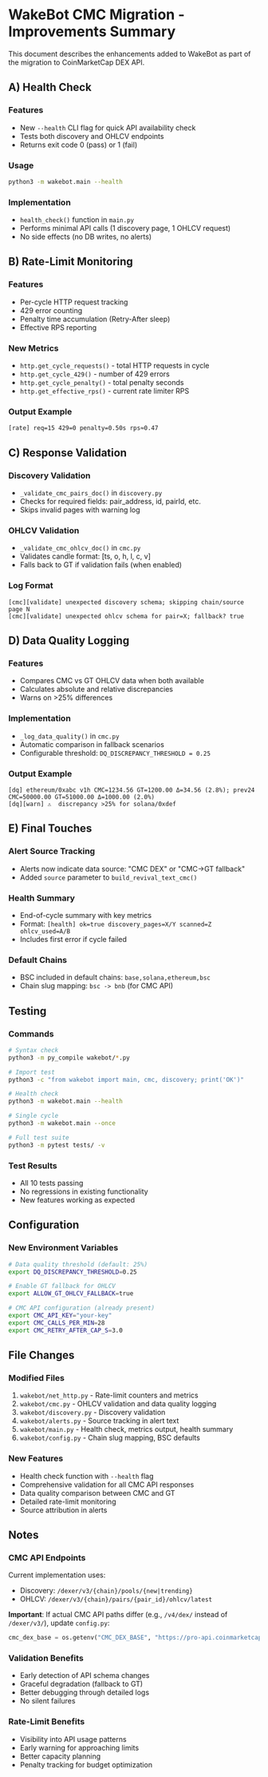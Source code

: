 # WakeBot CMC Migration - Improvements Summary

This document describes the enhancements added to WakeBot as part of the migration to CoinMarketCap DEX API.

## A) Health Check

### Features
- New `--health` CLI flag for quick API availability check
- Tests both discovery and OHLCV endpoints
- Returns exit code 0 (pass) or 1 (fail)

### Usage
```bash
python3 -m wakebot.main --health
```

### Implementation
- `health_check()` function in `main.py`
- Performs minimal API calls (1 discovery page, 1 OHLCV request)
- No side effects (no DB writes, no alerts)

## B) Rate-Limit Monitoring

### Features
- Per-cycle HTTP request tracking
- 429 error counting
- Penalty time accumulation (Retry-After sleep)
- Effective RPS reporting

### New Metrics
- `http.get_cycle_requests()` - total HTTP requests in cycle
- `http.get_cycle_429()` - number of 429 errors
- `http.get_cycle_penalty()` - total penalty seconds
- `http.get_effective_rps()` - current rate limiter RPS

### Output Example
```
[rate] req=15 429=0 penalty=0.50s rps≈0.47
```

## C) Response Validation

### Discovery Validation
- `_validate_cmc_pairs_doc()` in `discovery.py`
- Checks for required fields: pair_address, id, pairId, etc.
- Skips invalid pages with warning log

### OHLCV Validation
- `_validate_cmc_ohlcv_doc()` in `cmc.py`
- Validates candle format: [ts, o, h, l, c, v]
- Falls back to GT if validation fails (when enabled)

### Log Format
```
[cmc][validate] unexpected discovery schema; skipping chain/source page N
[cmc][validate] unexpected ohlcv schema for pair=X; fallback? true
```

## D) Data Quality Logging

### Features
- Compares CMC vs GT OHLCV data when both available
- Calculates absolute and relative discrepancies
- Warns on >25% differences

### Implementation
- `_log_data_quality()` in `cmc.py`
- Automatic comparison in fallback scenarios
- Configurable threshold: `DQ_DISCREPANCY_THRESHOLD = 0.25`

### Output Example
```
[dq] ethereum/0xabc v1h CMC=1234.56 GT=1200.00 Δ=34.56 (2.8%); prev24 CMC=50000.00 GT=51000.00 Δ=1000.00 (2.0%)
[dq][warn] ⚠️  discrepancy >25% for solana/0xdef
```

## E) Final Touches

### Alert Source Tracking
- Alerts now indicate data source: "CMC DEX" or "CMC→GT fallback"
- Added `source` parameter to `build_revival_text_cmc()`

### Health Summary
- End-of-cycle summary with key metrics
- Format: `[health] ok=true discovery_pages=X/Y scanned=Z ohlcv_used=A/B`
- Includes first error if cycle failed

### Default Chains
- BSC included in default chains: `base,solana,ethereum,bsc`
- Chain slug mapping: `bsc -> bnb` (for CMC API)

## Testing

### Commands
```bash
# Syntax check
python3 -m py_compile wakebot/*.py

# Import test
python3 -c "from wakebot import main, cmc, discovery; print('OK')"

# Health check
python3 -m wakebot.main --health

# Single cycle
python3 -m wakebot.main --once

# Full test suite
python3 -m pytest tests/ -v
```

### Test Results
- All 10 tests passing
- No regressions in existing functionality
- New features working as expected

## Configuration

### New Environment Variables
```bash
# Data quality threshold (default: 25%)
export DQ_DISCREPANCY_THRESHOLD=0.25

# Enable GT fallback for OHLCV
export ALLOW_GT_OHLCV_FALLBACK=true

# CMC API configuration (already present)
export CMC_API_KEY="your-key"
export CMC_CALLS_PER_MIN=28
export CMC_RETRY_AFTER_CAP_S=3.0
```

## File Changes

### Modified Files
1. `wakebot/net_http.py` - Rate-limit counters and metrics
2. `wakebot/cmc.py` - OHLCV validation and data quality logging
3. `wakebot/discovery.py` - Discovery validation
4. `wakebot/alerts.py` - Source tracking in alert text
5. `wakebot/main.py` - Health check, metrics output, health summary
6. `wakebot/config.py` - Chain slug mapping, BSC defaults

### New Features
- Health check function with `--health` flag
- Comprehensive validation for all CMC API responses
- Data quality comparison between CMC and GT
- Detailed rate-limit monitoring
- Source attribution in alerts

## Notes

### CMC API Endpoints
Current implementation uses:
- Discovery: `/dexer/v3/{chain}/pools/{new|trending}`
- OHLCV: `/dexer/v3/{chain}/pairs/{pair_id}/ohlcv/latest`

**Important**: If actual CMC API paths differ (e.g., `/v4/dex/` instead of `/dexer/v3/`), update `config.py`:
```python
cmc_dex_base = os.getenv("CMC_DEX_BASE", "https://pro-api.coinmarketcap.com/v4/dex")
```

### Validation Benefits
- Early detection of API schema changes
- Graceful degradation (fallback to GT)
- Better debugging through detailed logs
- No silent failures

### Rate-Limit Benefits
- Visibility into API usage patterns
- Early warning for approaching limits
- Better capacity planning
- Penalty tracking for budget optimization

